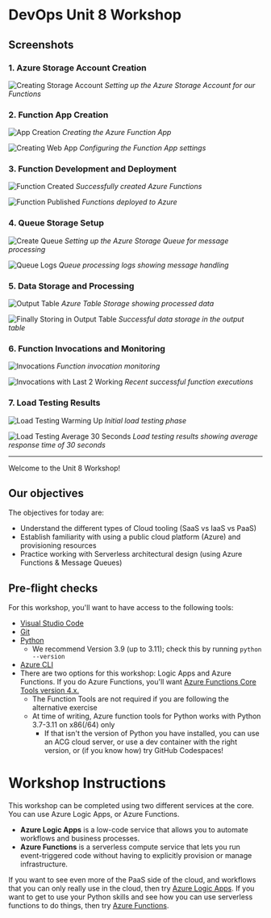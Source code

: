 # DevOps Unit 8 Workshop

## Screenshots

### 1. Azure Storage Account Creation

![Creating Storage Account](CreatingStorage.png)
_Setting up the Azure Storage Account for our Functions_

### 2. Function App Creation

![App Creation](AppCreation.png)
_Creating the Azure Function App_

![Creating Web App](creatingTheWebApp1.png)
_Configuring the Function App settings_

### 3. Function Development and Deployment

![Function Created](FunctionCreated.png)
_Successfully created Azure Functions_

![Function Published](FunctionPublished.png)
_Functions deployed to Azure_

### 4. Queue Storage Setup

![Create Queue](CreateQueue.png)
_Setting up the Azure Storage Queue for message processing_

![Queue Logs](queueLogs.png)
_Queue processing logs showing message handling_

### 5. Data Storage and Processing

![Output Table](OutputTable.png)
_Azure Table Storage showing processed data_

![Finally Storing in Output Table](FinallyStoringInOutPutTable.png)
_Successful data storage in the output table_

### 6. Function Invocations and Monitoring

![Invocations](Invocations.png)
_Function invocation monitoring_

![Invocations with Last 2 Working](InvocationsWithlast2Working.png)
_Recent successful function executions_

### 7. Load Testing Results

![Load Testing Warming Up](loadtestingWarmingUp.png)
_Initial load testing phase_

![Load Testing Average 30 Seconds](LoadTestingAverage30secs.png)
_Load testing results showing average response time of 30 seconds_

---

Welcome to the Unit 8 Workshop!

## Our objectives

The objectives for today are:

- Understand the different types of Cloud tooling (SaaS vs IaaS vs PaaS)
- Establish familiarity with using a public cloud platform (Azure) and provisioning resources
- Practice working with Serverless architectural design (using Azure Functions & Message Queues)

## Pre-flight checks

For this workshop, you'll want to have access to the following tools:

- [Visual Studio Code](https://code.visualstudio.com/download)
- [Git](https://git-scm.com/)
- [Python](https://www.python.org/downloads/)
  - We recommend Version 3.9 (up to 3.11); check this by running `python --version`
- [Azure CLI](https://docs.microsoft.com/en-us/cli/azure/install-azure-cli)
- There are two options for this workshop: Logic Apps and Azure Functions. If you do Azure Functions, you'll want [Azure Functions Core Tools version 4.x.](https://docs.microsoft.com/en-gb/azure/azure-functions/functions-run-local#v2)
  - The Function Tools are not required if you are following the alternative exercise
  - At time of writing, Azure function tools for Python works with Python 3.7-3.11 on x86(/64) only
    - If that isn't the version of Python you have installed, you can use an ACG cloud server, or use a dev container with the right version, or (if you know how) try GitHub Codespaces!

# Workshop Instructions

This workshop can be completed using two different services at the core.
You can use Azure Logic Apps, or Azure Functions.

- **Azure Logic Apps** is a low-code service that allows you to automate workflows and business processes.
- **Azure Functions** is a serverless compute service that lets you run event-triggered code without having to explicitly provision or manage infrastructure.

If you want to see even more of the PaaS side of the cloud, and workflows that you can only really use in the cloud, then try [Azure Logic Apps](workshop_instructions_azure_logic_apps.md).
If you want to get to use your Python skills and see how you can use serverless functions to do things, then try [Azure Functions](workshop_instructions_azure_functions.md).
